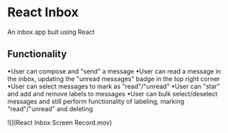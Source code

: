 # React Inbox
An inbox app buit using React

## Functionality
•User can compose and "send" a message
•User can read a message in the inbox, updating the "unread messages" badge in the top right corner
•User can select messages to mark as "read"/"unread"
•User can "star" and add and remove labels to messages
•User can bulk select/deselect messages and still perform functionality of labeling, marking "read"/"unread" and deleting

![](React Inbox Screen Record.mov)
